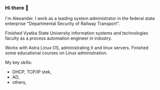 ### Hi there 👋

I'm Alexander.
I work as a leading system administrator in the federal state enterprise "Departmental Security of Railway Transport".

Finished Vyatka State University information systems and technologies faculty as a 
process automation engineer in industry.

Works with Astra Linux OS, administrating it and linux servers.
Finished some educational courses on Linux administration.

My key skills:
- DHCP, TCP/IP stek,
- AD,
- others, 
